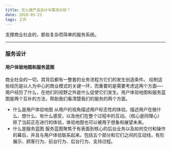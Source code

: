 ```yaml
---
title: 怎么做产品设计与需求分析？
date: 2018-05-23
tags: 工作
---
```


支撑商业社会的，那些复杂而简单的服务系统。
 <!-- more -->

---

### 服务设计

#### 用户体验地图和服务蓝图
商业社会的一切，其背后都有一整套的业务流程为它们的发生创造条件。
绘制这些经历是以人为中心的商业模式的关键一环，而重要的是需要考虑这两个方面—-用户经历了什么，在他们的视野之外是什么促使它们发生。用户体验地图和服务蓝图是两个互补的方法，帮助我们看清楚我们的服务的两个方面。
* 什么是用户体验地图
从用户的视角描述用户标志性的体验。描述用户在做什么、想什么、有什么感受，以及他们在整个过程中的互动。（核心是同理心）除了当前正在进行的体验，体验地图也可以被用于想象和展望未来。
* 什么是服务蓝图
服务蓝图聚焦于有表面到核心的后台业务以及如何交付和操作的幕后，并且与用户体验联系起来。包括五个部分和它们之间的互动线，有形展示、顾客行为、前台行为、后台行为、支持过程。

